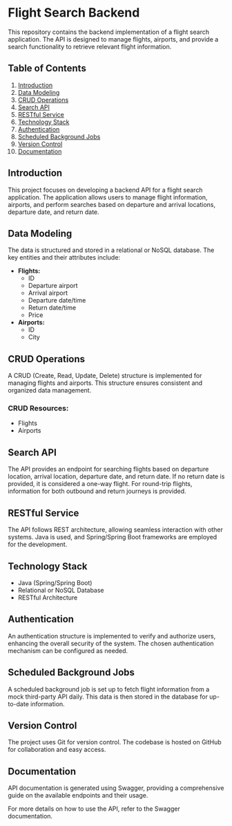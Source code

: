 # Flight Search Backend 

This repository contains the backend implementation of a flight search application. The API is designed to manage flights, airports, and provide a search functionality to retrieve relevant flight information.

## Table of Contents
1. [Introduction](#introduction)
2. [Data Modeling](#data-modeling)
3. [CRUD Operations](#crud-operations)
4. [Search API](#search-api)
5. [RESTful Service](#restful-service)
6. [Technology Stack](#technology-stack)
7. [Authentication](#authentication)
8. [Scheduled Background Jobs](#scheduled-background-jobs)
9. [Version Control](#version-control)
10. [Documentation](#documentation)

## Introduction

This project focuses on developing a backend API for a flight search application. The application allows users to manage flight information, airports, and perform searches based on departure and arrival locations, departure date, and return date.

## Data Modeling

The data is structured and stored in a relational or NoSQL database. The key entities and their attributes include:
- **Flights:**
  - ID
  - Departure airport
  - Arrival airport
  - Departure date/time
  - Return date/time
  - Price
- **Airports:**
  - ID
  - City

## CRUD Operations

A CRUD (Create, Read, Update, Delete) structure is implemented for managing flights and airports. This structure ensures consistent and organized data management.

### CRUD Resources:
- Flights
- Airports

## Search API

The API provides an endpoint for searching flights based on departure location, arrival location, departure date, and return date. If no return date is provided, it is considered a one-way flight. For round-trip flights, information for both outbound and return journeys is provided.

## RESTful Service

The API follows REST architecture, allowing seamless interaction with other systems. Java is used, and Spring/Spring Boot frameworks are employed for the development.

## Technology Stack

- Java (Spring/Spring Boot)
- Relational or NoSQL Database
- RESTful Architecture

## Authentication

An authentication structure is implemented to verify and authorize users, enhancing the overall security of the system. The chosen authentication mechanism can be configured as needed.

## Scheduled Background Jobs

A scheduled background job is set up to fetch flight information from a mock third-party API daily. This data is then stored in the database for up-to-date information.

## Version Control

The project uses Git for version control. The codebase is hosted on GitHub for collaboration and easy access.

## Documentation

API documentation is generated using Swagger, providing a comprehensive guide on the available endpoints and their usage.

For more details on how to use the API, refer to the Swagger documentation.
